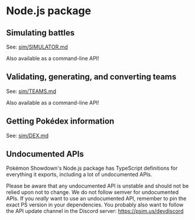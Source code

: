 Node.js package
===============

Simulating battles
------------------

See: [sim/SIMULATOR.md](./SIMULATOR.md)

Also available as a command-line API!


Validating, generating, and converting teams
--------------------------------------------

See: [sim/TEAMS.md](./TEAMS.md)

Also available as a command-line API!


Getting Pokédex information
---------------------------

See: [sim/DEX.md](./DEX.md)


Undocumented APIs
-----------------

Pokémon Showdown's Node.js package has TypeScript definitions for everything it exports, including a lot of undocumented APIs.

Please be aware that any undocumented API is unstable and should not be relied upon not to change. We do not follow semver for undocumented APIs. If you _really_ want to use an undocumented API, remember to pin the exact PS version in your dependencies. You probably also want to follow the API update channel in the Discord server: https://psim.us/devdiscord
